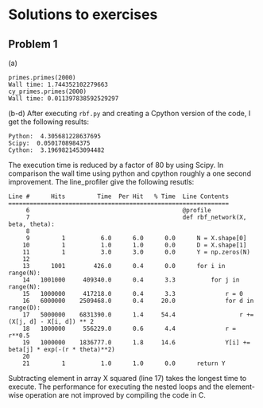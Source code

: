 # Solutions to exercises

## Problem 1

(a)

```(bash)
primes.primes(2000)
Wall time: 1.744352102279663
cy_primes.primes(2000)
Wall time: 0.011397838592529297
```

(b-d) After executing `rbf.py` and creating a Cpython version of the code, I get the following results:

```(bash)
Python:  4.305681228637695
Scipy:  0.0501708984375
Cython:  3.1969821453094482
```

The execution time is reduced by a factor of 80 by using Scipy. In comparison the wall time using python and cpython roughly a one second improvement. The line_profiler give the following resutls:

```(bash)
Line #      Hits         Time  Per Hit   % Time  Line Contents
==============================================================
     6                                           @profile
     7                                           def rbf_network(X, beta, theta):
     8                                           
     9         1          6.0      6.0      0.0      N = X.shape[0]
    10         1          1.0      1.0      0.0      D = X.shape[1]
    11         1          3.0      3.0      0.0      Y = np.zeros(N)
    12                                           
    13      1001        426.0      0.4      0.0      for i in range(N):
    14   1001000     409340.0      0.4      3.3          for j in range(N):
    15   1000000     417218.0      0.4      3.3              r = 0
    16   6000000    2509468.0      0.4     20.0              for d in range(D):
    17   5000000    6831390.0      1.4     54.4                  r += (X[j, d] - X[i, d]) ** 2
    18   1000000     556229.0      0.6      4.4              r = r**0.5
    19   1000000    1836777.0      1.8     14.6              Y[i] += beta[j] * exp(-(r * theta)**2)
    20                                           
    21         1          1.0      1.0      0.0      return Y
```

Subtracting element in array X squared (line 17) takes the longest time to execute. The performance for executing the nested loops and the element-wise operation are not improved by compiling the code in C.
